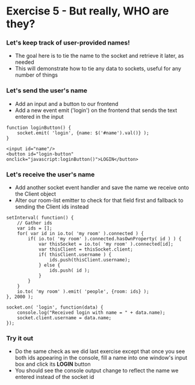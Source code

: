# Exercise 5 - But really, WHO are they?
### Let's keep track of user-provided names!
- The goal here is to tie the name to the socket and retrieve it later, as needed
- This will demonstrate how to tie any data to sockets, useful for any number of things

### Let's send the user's name
- Add an input and a button to our frontend
- Add a new event emit ('login') on the frontend that sends the text entered in the input

```
function loginButton() {
	socket.emit( 'login', {name: $('#name').val()} );
}
```

```
<input id="name"/>
<button id="login-button" onclick="javascript:loginButton()">LOGIN</button>
```

### Let's receive the user's name
- Add another socket event handler and save the name we receive onto the Client object
- Alter our room-list emitter to check for that field first and fallback to sending the Client ids instead

```
setInterval( function() {
	// Gather ids
	var ids = [];
	for( var id in io.to( 'my room' ).connected ) {
		if( io.to( 'my room' ).connected.hasOwnProperty( id ) ) {
			var thisSocket = io.to( 'my room' ).connected[id];
			var thisClient = thisSocket.client;
			if( thisClient.username ) {
				ids.push(thisClient.username);
			} else {
				ids.push( id );
			}
		}
	}
	io.to( 'my room' ).emit( 'people', {room: ids} );
}, 2000 );
```

```
socket.on( 'login', function(data) {
	console.log("Received login with name = " + data.name);
	socket.client.username = data.name;
});
```

### Try it out
- Do the same check as we did last exercise except that once you see both ids appearing in the console, fill a name into one window's input box and click its **LOGIN** button
- You should see the console output change to reflect the name we entered instead of the socket id